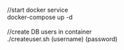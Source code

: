 //start docker service <br>
docker-compose up -d<br>
<br>
//create DB users in container<br>
./createuser.sh (username) (password)<br>
